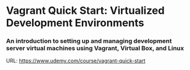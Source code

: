 # Vagrant Quick Start: Virtualized Development Environments

### An introduction to setting up and managing development server virtual machines using Vagrant, Virtual Box, and Linux

URL: https://www.udemy.com/course/vagrant-quick-start
